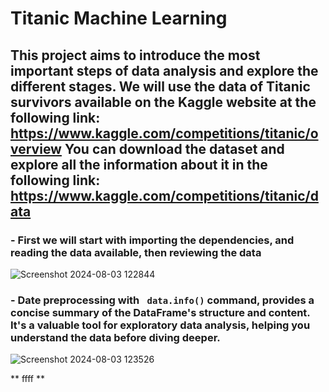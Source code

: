 # Titanic Machine Learning

## This project aims to introduce the most important steps of data analysis and explore the different stages. We will use the data of Titanic survivors available on the Kaggle website at the following link: https://www.kaggle.com/competitions/titanic/overview You can download the dataset and explore all the information about it in the following link: https://www.kaggle.com/competitions/titanic/data



### - First we will start with importing the dependencies, and reading the data available, then reviewing the data

![Screenshot 2024-08-03 122844](https://github.com/user-attachments/assets/d7c60584-e577-4f02-b9d9-41126b405df3)


### - Date preprocessing with ```  data.info() ``` command, provides a concise summary of the DataFrame's structure and content. It's a valuable tool for exploratory data analysis, helping you understand the data before diving deeper.

![Screenshot 2024-08-03 123526](https://github.com/user-attachments/assets/7790b19e-84e9-41cb-bc40-73cf2f584ab3)


** ffff **
